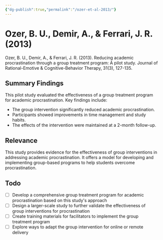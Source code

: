 ```yaml
---
{"dg-publish":true,"permalink":"/ozer-et-al-2013/"}
---
```


# Ozer, B. U., Demir, A., & Ferrari, J. R. (2013)

Ozer, B. U., Demir, A., & Ferrari, J. R. (2013). Reducing academic procrastination through a group treatment program: A pilot study. Journal of Rational-Emotive & Cognitive-Behavior Therapy, 31(3), 127-135.

## Summary Findings
This pilot study evaluated the effectiveness of a group treatment program for academic procrastination. Key findings include:
- The group intervention significantly reduced academic procrastination.
- Participants showed improvements in time management and study habits.
- The effects of the intervention were maintained at a 2-month follow-up.

## Relevance
This study provides evidence for the effectiveness of group interventions in addressing academic procrastination. It offers a model for developing and implementing group-based programs to help students overcome procrastination.

## Todo
- [ ] Develop a comprehensive group treatment program for academic procrastination based on this study's approach
- [ ] Design a larger-scale study to further validate the effectiveness of group interventions for procrastination
- [ ] Create training materials for facilitators to implement the group treatment program
- [ ] Explore ways to adapt the group intervention for online or remote delivery
